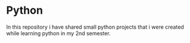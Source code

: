 # Python
In this repository i have shared small python projects that i were created while learning python in my 2nd semester.
